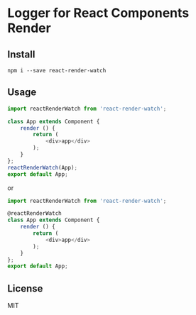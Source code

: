 # Logger for React Components Render

## Install
`npm i --save react-render-watch`

## Usage
```javascript
import reactRenderWatch from 'react-render-watch';

class App extends Component {
    render () {
        return (
            <div>app</div>
        );
    }
};
reactRenderWatch(App);
export default App;

```

or

```javascript
import reactRenderWatch from 'react-render-watch';

@reactRenderWatch
class App extends Component {
    render () {
        return (
            <div>app</div>
        );
    }
};
export default App;
```

## License
MIT
